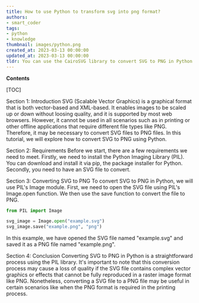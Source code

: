 ```yaml
---
title: How to use Python to transform svg into png format?
authors:
- smart_coder
tags:
- python
- knowledge
thumbnail: images/python.png
created_at: 2023-03-13 00:00:00
updated_at: 2023-03-13 00:00:00
tldr: You can use the CairoSVG library to convert SVG to PNG in Python.
---
```


**Contents**

[TOC]

Section 1: Introduction
SVG (Scalable Vector Graphics) is a graphical format that is both vector-based and XML-based. It enables images to be scaled up or down without loosing quality, and it is supported by most web browsers. However, it cannot be used in all scenarios such as in printing or other offline applications that require different file types like PNG. Therefore, it may be necessary to convert SVG files to PNG files. In this tutorial, we will explore how to convert SVG to PNG using Python.

Section 2: Requirements
Before we start, there are a few requirements we need to meet. Firstly, we need to install the Python Imaging Library (PIL). You can download and install it via pip, the package installer for Python. Secondly, you need to have an SVG file to convert.

Section 3: Converting SVG to PNG
To convert SVG to PNG in Python, we will use PIL's Image module. First, we need to open the SVG file using PIL's Image.open function. We then use the save function to convert the file to PNG.

```python
from PIL import Image

svg_image = Image.open("example.svg")
svg_image.save("example.png", "png") 
```

In this example, we have opened the SVG file named "example.svg" and saved it as a PNG file named "example.png". 

Section 4: Conclusion
Converting SVG to PNG in Python is a straightforward process using the PIL library. It's important to note that this conversion process may cause a loss of quality if the SVG file contains complex vector graphics or effects that cannot be fully reproduced in a raster image format like PNG. Nonetheless, converting a SVG file to a PNG file may be useful in certain scenarios like when the PNG format is required in the printing process.
